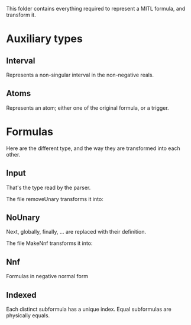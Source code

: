 This folder contains everything required to represent a MITL formula,
and transform it.

# Auxiliary types

## Interval
Represents a non-singular interval in the non-negative reals.

## Atoms
Represents an atom; either one of the original formula, or a trigger.

# Formulas
Here are the different type, and the way they are transformed into
each other.

## Input
That's the type read by the parser.

The file removeUnary transforms it into:
## NoUnary
Next, globally, finally, ... are replaced with their definition.

The file MakeNnf  transforms it into:
## Nnf
Formulas in negative normal form

## Indexed
Each distinct subformula has a unique index. Equal subformulas are
physically equals.
